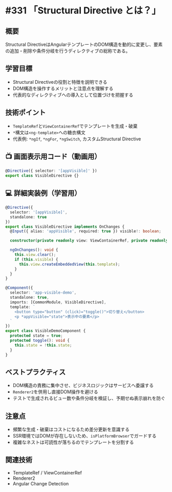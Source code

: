 # #331 「Structural Directive とは？」

## 概要
Structural DirectiveはAngularテンプレートのDOM構造を動的に変更し、要素の追加・削除や条件分岐を行うディレクティブの総称である。

## 学習目標
- Structural Directiveの役割と特徴を説明できる
- DOM構造を操作するメリットと注意点を理解する
- 代表的なディレクティブへの導入として位置づけを把握する

## 技術ポイント
- `TemplateRef`と`ViewContainerRef`でテンプレートを生成・破棄
- `*`構文は`<ng-template>`への糖衣構文
- 代表例: `*ngIf`, `*ngFor`, `*ngSwitch`, カスタムStructural Directive

## 📺 画面表示用コード（動画用）
```typescript
@Directive({ selector: '[appVisible]' })
export class VisibleDirective {}
```

## 💻 詳細実装例（学習用）
```typescript
@Directive({
  selector: '[appVisible]',
  standalone: true
})
export class VisibleDirective implements OnChanges {
  @Input({ alias: 'appVisible', required: true }) visible!: boolean;

  constructor(private readonly view: ViewContainerRef, private readonly template: TemplateRef<unknown>) {}

  ngOnChanges(): void {
    this.view.clear();
    if (this.visible) {
      this.view.createEmbeddedView(this.template);
    }
  }
}

@Component({
  selector: 'app-visible-demo',
  standalone: true,
  imports: [CommonModule, VisibleDirective],
  template: `
    <button type="button" (click)="toggle()">切り替え</button>
    <p *appVisible="state">表示中の要素</p>
  `
})
export class VisibleDemoComponent {
  protected state = true;
  protected toggle(): void {
    this.state = !this.state;
  }
}
```

## ベストプラクティス
- DOM構造の責務に集中させ、ビジネスロジックはサービスへ委譲する
- `Renderer2`を併用し直接DOM操作を避ける
- テストで生成されるビュー数や条件分岐を検証し、予期せぬ表示崩れを防ぐ

## 注意点
- 頻繁な生成・破棄はコストになるため差分更新を意識する
- SSR環境ではDOMが存在しないため、`isPlatformBrowser`でガードする
- 複雑なネストは可読性が落ちるのでテンプレートを分割する

## 関連技術
- TemplateRef / ViewContainerRef
- Renderer2
- Angular Change Detection
